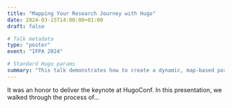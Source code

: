 ```yaml
---
title: "Mapping Your Research Journey with Hugo"
date: 2024-03-15T14:00:00+01:00
draft: false

# Talk metadata
type: "poster" 
event: "IFPA 2024"

# Standard Hugo params
summary: "This talk demonstrates how to create a dynamic, map-based portfolio of academic talks and presentations using the Hugo static site generator and PaperMod theme."
---
```


It was an honor to deliver the keynote at HugoConf. In this presentation, we walked through the process of...